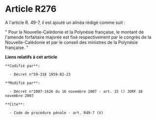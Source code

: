 # Article R276

A l'article R. 49-7, il est ajouté un alinéa rédigé comme suit : 

" Pour la Nouvelle-Calédonie et la Polynésie française, le montant de l'amende forfaitaire majorée est fixé respectivement
par le congrès de la Nouvelle-Calédonie et par le conseil des ministres de la Polynésie française. "

**Liens relatifs à cet article**

	**Codifié par**:

	  - Décret n°59-318 1959-02-23

	**Modifié par**:

	  - Décret n°2007-1626 du 16 novembre 2007 - art. 15 () JORF 18 novembre 2007

	**Cite**:

	  - Code de procédure pénale - art. R49-7 (V)
